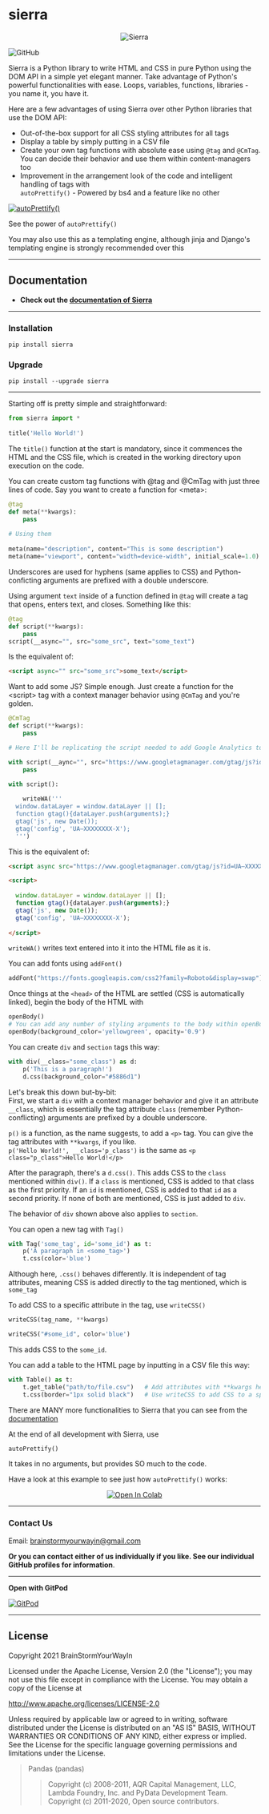 # sierra

<p align='center'>
<img src="https://github.com/BrainStormYourWayIn/sierra/blob/main/logo.jpg" alt="Sierra"/>
</p>

![GitHub](https://img.shields.io/github/license/BrainStormYourWayIn/sierra?color=blue)

Sierra is a Python library to write HTML and CSS in pure Python using the DOM API in a simple yet elegant manner. Take advantage of Python's powerful 
functionalities with ease. Loops, variables, functions, libraries - you name it, you have it.

Here are a few advantages of using Sierra over other Python libraries that use the DOM API:

- Out-of-the-box support for all CSS styling attributes for all tags
- Display a table by simply putting in a CSV file
- Create your own tag functions with absolute ease using `@tag` and `@CmTag`. You can decide their behavior and use them within content-managers too
- Improvement in the arrangement look of the code and intelligent handling of tags with    
`autoPrettify()` - Powered by bs4 and a feature like no other 

<a href="https://colab.research.google.com/github/pranavr2003/hvejbvfn/blob/main/sierra_interactive.ipynb" target="_parent"><img src="https://colab.research.google.com/assets/colab-badge.svg" alt="autoPrettify()"/></a>

See the power of `autoPrettify()`

You may also use this as a templating engine, although jinja and Django's templating engine is strongly recommended over this 

________________________________

## Documentation

- **Check out the [documentation of Sierra](https://brainstormyourwayin.github.io/sierra.github.io/)**

________________________________

### Installation

    pip install sierra

### Upgrade

    pip install --upgrade sierra
    
________________________________

Starting off is pretty simple and straightforward:

```python
from sierra import *
    
title('Hello World!')
```
    
The `title()` function at the start is mandatory, since it commences the HTML and the CSS file, which is created in the working directory upon execution on the code.

You can create custom tag functions with @tag and @CmTag with just three lines of code. Say you want to create a function for &lt;meta&gt;:
```python
@tag
def meta(**kwargs):
    pass
        
# Using them
    
meta(name="description", content="This is some description")
meta(name="viewport", content="width=device-width", initial_scale=1.0)
```

Underscores are used for hyphens (same applies to CSS) and Python-conficting arguments are prefixed with a double underscore.

Using argument `text` inside of a function defined in `@tag` will create a tag that opens, enters text, and closes. Something like this:
```python
@tag
def script(**kwargs):
    pass
script(__async="", src="some_src", text="some_text")
```
Is the equivalent of:
```html
<script async="" src="some_src">some_text</script>
```
Want to add some JS? Simple enough. Just create a function for the &lt;script&gt; tag with a context manager behavior using `@CmTag` and you're golden.   
```python
@CmTag
def script(**kwargs):
    pass

# Here I'll be replicating the script needed to add Google Analytics to a webpage

with script(__aync="", src="https://www.googletagmanager.com/gtag/js?id=UA—XXXXXXXX-X"):
    pass
    
with script():

    writeWA('''
  window.dataLayer = window.dataLayer || [];
  function gtag(){dataLayer.push(arguments);}
  gtag('js', new Date());
  gtag('config', 'UA—XXXXXXXX-X');
  ''')
```
This is the equivalent of:
```html
<script async src="https://www.googletagmanager.com/gtag/js?id=UA—XXXXXXXX-X"></script>

<script>
    
  window.dataLayer = window.dataLayer || [];
  function gtag(){dataLayer.push(arguments);}
  gtag('js', new Date());
  gtag('config', 'UA—XXXXXXXX-X');
    
</script>
```
`writeWA()` writes text entered into it into the HTML file as it is. 

You can add fonts using `addFont()`
```python
addFont("https://fonts.googleapis.com/css2?family=Roboto&display=swap")
```
Once things at the `<head>` of the HTML are settled (CSS is automatically linked), begin the body of the HTML with
```python
openBody()
# You can add any number of styling arguments to the body within openBody()
openBody(background_color='yellowgreen', opacity='0.9')
```
You can create `div` and `section` tags this way:
```python
with div(__class="some_class") as d:
    p('This is a paragraph!')
    d.css(background_color="#5886d1")
```
Let's break this down but-by-bit:  
First, we start a `div` with a context manager behavior and give it an attribute `__class`, which is essentially the tag attribute `class` (remember Python-conflicting) arguments are prefixed by a double underscore.

`p()` is a function, as the name suggests, to add a `<p>` tag. You can give the tag attributes with `**kwargs`, if you like.   
`p('Hello World!', __class='p_class')` is the same as `<p class="p_class">Hello World!</p>`

After the paragraph, there's a `d.css()`. This adds CSS to the `class` mentioned within `div()`. If a `class` is mentioned, CSS is added to that class as the first priority. If an `id` is mentioned, CSS is added to that `id` as a second priority. If none of both are mentioned, CSS is just added to `div`.

The behavior of `div` shown above also applies to `section`.

You can open a new tag with `Tag()`
```python
with Tag('some_tag', id='some_id') as t:
    p('A paragraph in <some_tag>')
    t.css(color='blue')
```
Although here, `.css()` behaves differently. It is independent of tag attributes, meaning CSS is added directly to the tag mentioned, which is `some_tag`

To add CSS to a specific attribute in the tag, use `writeCSS()`
```python
writeCSS(tag_name, **kwargs)

writeCSS("#some_id", color='blue')
```
This adds CSS to the `some_id`.

You can add a table to the HTML page by inputting in a CSV file this way:
```python
with Table() as t:
    t.get_table("path/to/file.csv")   # Add attributes with **kwargs here
    t.css(border="1px solid black")   # Use writeCSS to add CSS to a specific attribute
```
There are MANY more functionalities to Sierra that you can see from the [documentation](https://brainstormyourwayin.github.io/sierra.github.io/)

At the end of all development with Sierra, use
```python
autoPrettify()
```
It takes in no arguments, but provides SO much to the code.

Have a look at this example to see just how `autoPrettify()` works:
   
<p align=center>
<a href="https://colab.research.google.com/github/pranavr2003/hvejbvfn/blob/main/sierra_interactive.ipynb" target="_parent"><img src="https://colab.research.google.com/assets/colab-badge.svg" alt="Open In Colab"/></a>
</p>

________________________________

### Contact Us

Email: brainstormyourwayin@gmail.com

**Or you can contact either of us individually if you like. See our individual GitHub profiles for information**.

________________________________

**Open with GitPod**

[![GitPod](https://www.gitpod.io/svg/media-kit/logo-dark-theme.svg)](https://gitpod.io/#https://github.com/BrainStormYourWayIn/sierra/)

________________________________

## License

Copyright 2021 BrainStormYourWayIn

Licensed under the Apache License, Version 2.0 (the "License");
you may not use this file except in compliance with the License.
You may obtain a copy of the License at

http://www.apache.org/licenses/LICENSE-2.0

Unless required by applicable law or agreed to in writing, software
distributed under the License is distributed on an "AS IS" BASIS,
WITHOUT WARRANTIES OR CONDITIONS OF ANY KIND, either express or implied.
See the License for the specific language governing permissions and
limitations under the License.

> Pandas (pandas)
>
>> Copyright (c) 2008-2011, AQR Capital Management, LLC, Lambda Foundry, Inc. and PyData Development Team.    
>> Copyright (c) 2011-2020, Open source contributors.
